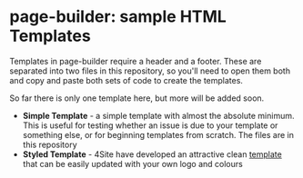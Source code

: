 # page-builder: sample HTML Templates

Templates in page-builder require a header and a footer. These are separated into two files in this repository, so you'll need to open them both and copy and paste both sets of code to create the templates.

So far there is only one template here, but more will be added soon.

- **Simple Template** - a simple template with almost the absolute minimum. This is useful for testing whether an issue is due to your template or something else, or for beginning templates from scratch. The files are in this repository
- **Styled Template** - 4Site have developed an attractive clean [template](https://github.com/4site-interactive-studios/Engaging-Networks-Page-Template) that can be easily updated with your own logo and colours

